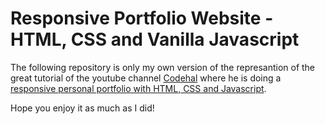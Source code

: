 # Responsive Portfolio Website - HTML, CSS and Vanilla Javascript

The following repository is only my own version of the represantion of the great tutorial of the youtube channel [Codehal](https://www.youtube.com/@codehal) where he is doing a [responsive personal portfolio with HTML, CSS and Javascript](https://www.youtube.com/watch?v=sQoiM7i5Nqc).

Hope you enjoy it as much as I did!
